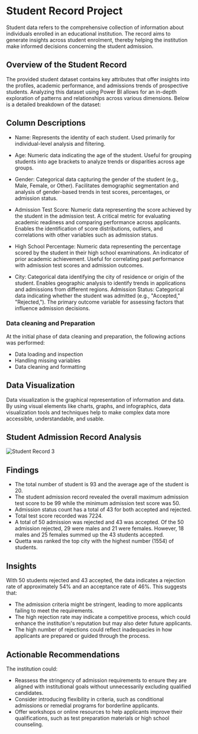 # Student Record Project
Student data refers to the comprehensive collection of information about individuals enrolled in an educational institution. The record aims to generate insights across student enrolment, thereby helping the institution make informed decisions concerning the student admission. 

## Overview of the Student Record
The provided student dataset contains key attributes that offer insights into the profiles, academic performance, and admissions trends of prospective students. Analyzing this dataset using Power BI allows for an in-depth exploration of patterns and relationships across various dimensions. Below is a detailed breakdown of the dataset:

## Column Descriptions
- Name:
Represents the identity of each student.
Used primarily for individual-level analysis and filtering.

- Age:
Numeric data indicating the age of the student.
Useful for grouping students into age brackets to analyze trends or disparities across age groups.

- Gender:
Categorical data capturing the gender of the student (e.g., Male, Female, or Other).
Facilitates demographic segmentation and analysis of gender-based trends in test scores, percentages, or admission status.

- Admission Test Score:
Numeric data representing the score achieved by the student in the admission test.
A critical metric for evaluating academic readiness and comparing performance across applicants.
Enables the identification of score distributions, outliers, and correlations with other variables such as admission status.

- High School Percentage:
Numeric data representing the percentage scored by the student in their high school examinations.
An indicator of prior academic achievement.
Useful for correlating past performance with admission test scores and admission outcomes.
- City:
Categorical data identifying the city of residence or origin of the student.
Enables geographic analysis to identify trends in applications and admissions from different regions.
Admission Status:
Categorical data indicating whether the student was admitted (e.g., "Accepted," "Rejected,").
The primary outcome variable for assessing factors that influence admission decisions.

### Data cleaning and Preparation
At the initial phase of data cleaning and preparation, the following actions was performed:
   - Data loading and inspection
   - Handling missing variables
   - Data cleaning and formatting

## Data Visualization
Data visualization is the graphical representation of information and data. By using visual elements like charts, graphs, and infographics, data visualization tools and techniques help to make complex data more accessible, understandable, and usable.

## Student Admission Record Analysis
![Student Record 3](https://github.com/user-attachments/assets/f5cf0db6-733b-4f61-b09c-bf4bcd8aafe1)

## Findings 
- The total number of student is 93 and the average age of the student is 20.
- The student admission record revealed the overall maximum admission test score to be 99 while the minimum admission test score was 50.
- Admission status count has a total of 43 for both accepted and rejected.
- Total test score recorded was 7224.
- A total of 50 admission was rejected and 43 was accepted. Of the 50 admission rejected, 29 were males and 21 were females. However, 18 males and 25 females summed up the 43 students accepted.
- Quetta was ranked the top city with the highest number (1554) of students.

## Insights
With 50 students rejected and 43 accepted, the data indicates a rejection rate of approximately 54% and an acceptance rate of 46%. This suggests that:
- The admission criteria might be stringent, leading to more applicants failing to meet the requirements.
- The high rejection rate may indicate a competitive process, which could enhance the institution's reputation but may also deter future applicants.
- The high number of rejections could reflect inadequacies in how applicants are prepared or guided through the process.

## Actionable Recommendations
The institution could:
- Reassess the stringency of admission requirements to ensure they are aligned with institutional goals without unnecessarily excluding qualified candidates.
- Consider introducing flexibility in criteria, such as conditional admissions or remedial programs for borderline applicants.
- Offer workshops or online resources to help applicants improve their qualifications, such as test preparation materials or high school counseling.

